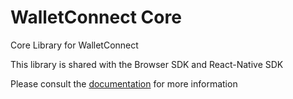 # WalletConnect Core

Core Library for WalletConnect

This library is shared with the Browser SDK and React-Native SDK

Please consult the [documentation](https://docs.walletconnect.org) for more information
